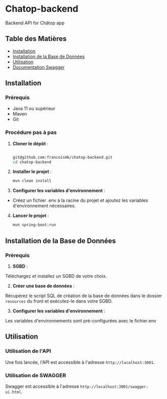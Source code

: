 # Chatop-backend
Backend API for Châtop app

## Table des Matières

- [Installation](#installation)
- [Installation de la Base de Données](#installation-de-la-base-de-données)
- [Utilisation](#utilisation)
- [Documentation Swagger](#documentation-swagger)

## Installation

### Prérequis

- Java 11 ou supérieur
- Maven
- Git

### Procédure pas à pas

1. **Cloner le dépôt** :
   ```bash
   
   git@github.com:francoismk/chatop-backend.git
   cd chatop-backend
    ```
2. **Installer le projet** :
    ```bash
    mvn clean install
    ```
   
3. **Configurer les variables d'environnement** :
    
- Créez un fichier .env à la racine du projet et ajoutez les variables d'environnement nécessaires.

4. **Lancer le projet** :
    ```bash
    mvn spring-boot:run
    ```
   
## Installation de la Base de Données

### Prérequis

1. **SGBD** :

Téléchargez et installez un SGBD de votre choix.

2. **Créer une base de données** :

Récupérez le script SQL de création de la base de données dans le dossier `resources` du front et exécutez-le dans votre SGBD.

3. **Configurer les variables d'environnement** :

Les variables d'environnements sont pré-configurées avec le fichier.env

## Utilisation

### Utilisation de l'API

Une fois lancée, l'API est accessible à l'adresse `http://localhost:3001`.

### Utilisation de SWAGGER

Swagger est accessible à l'adresse `http://localhost:3001/swagger-ui.html`.

